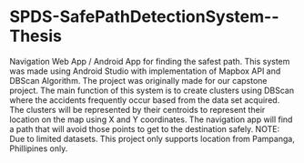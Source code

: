# SPDS-SafePathDetectionSystem--Thesis
Navigation Web App / Android App for finding the safest path.
This system was made using Android Studio with implementation of Mapbox API and DBScan Algorithm. The project was originally made for our capstone project.
The main function of this system is to create clusters using DBScan where the accidents frequently occur based from the data set acquired. The clusters will be represented by their centroids to represent their location on the map using X and Y coordinates. The navigation app will find a path that will avoid those points to get to the destination safely. 
NOTE: Due to limited datasets. This project only supports location from Pampanga, Phillipines only.
